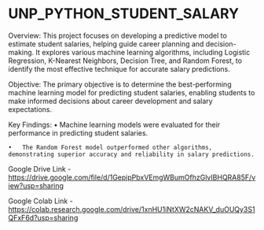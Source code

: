 # UNP_PYTHON_STUDENT_SALARY
Overview:
This project focuses on developing a predictive model to estimate student salaries, helping guide career planning and decision-making. It explores various machine learning algorithms, including Logistic Regression, K-Nearest Neighbors, Decision Tree, and Random Forest, to identify the most effective technique for accurate salary predictions.

Objective:
The primary objective is to determine the best-performing machine learning model for predicting student salaries, enabling students to make informed decisions about career development and salary expectations.

Key Findings:
	•	Machine learning models were evaluated for their performance in predicting student salaries.
 
	•	The Random Forest model outperformed other algorithms, demonstrating superior accuracy and reliability in salary predictions.

Google Drive Link - https://drive.google.com/file/d/1GepipPbxVEmgWBumOfhzGlvIBHQRA85F/view?usp=sharing

Google Colab Link - https://colab.research.google.com/drive/1xnHU1iNtXW2cNAKV_duOUQy3S1QFxF6d?usp=sharing

